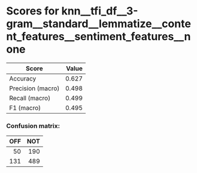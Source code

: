 # Scores for knn__tfi_df__3-gram__standard__lemmatize__content_features__sentiment_features__none
|      Score      |Value|
|-----------------|----:|
|Accuracy         |0.627|
|Precision (macro)|0.498|
|Recall (macro)   |0.499|
|F1 (macro)       |0.495|

### Confusion matrix:
|OFF|NOT|
|--:|--:|
| 50|190|
|131|489|
